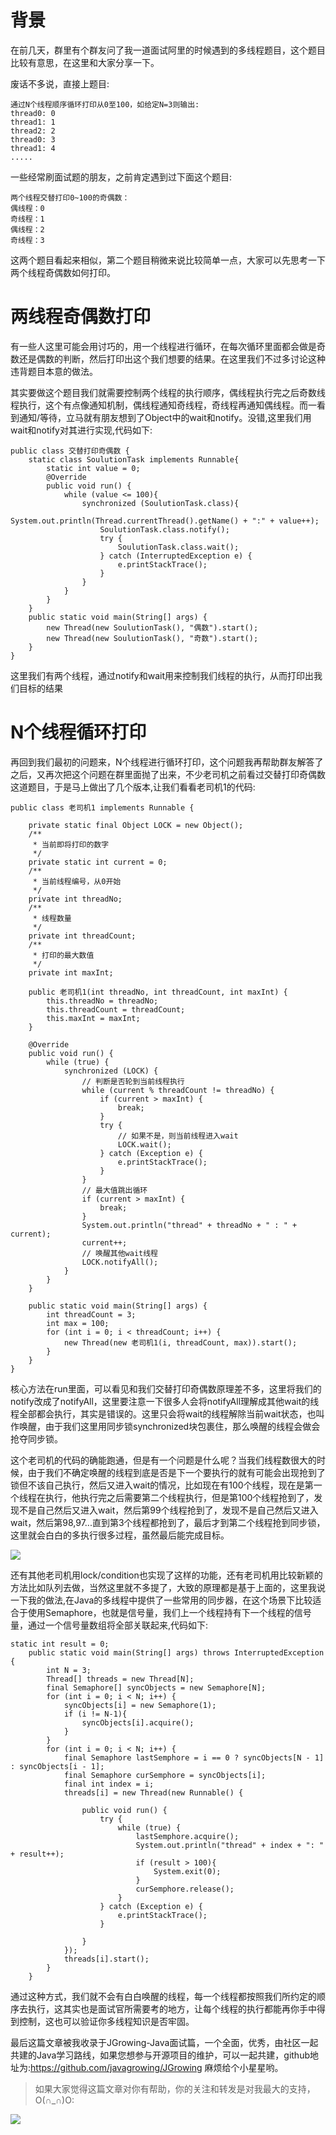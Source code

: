 # 背景
在前几天，群里有个群友问了我一道面试阿里的时候遇到的多线程题目，这个题目比较有意思，在这里和大家分享一下。

废话不多说，直接上题目:

```
通过N个线程顺序循环打印从0至100，如给定N=3则输出:
thread0: 0
thread1: 1
thread2: 2
thread0: 3
thread1: 4
.....
```
一些经常刷面试题的朋友，之前肯定遇到过下面这个题目:

```
两个线程交替打印0~100的奇偶数：
偶线程：0
奇线程：1
偶线程：2
奇线程：3
```
这两个题目看起来相似，第二个题目稍微来说比较简单一点，大家可以先思考一下两个线程奇偶数如何打印。

# 两线程奇偶数打印
有一些人这里可能会用讨巧的，用一个线程进行循环，在每次循环里面都会做是奇数还是偶数的判断，然后打印出这个我们想要的结果。在这里我们不过多讨论这种违背题目本意的做法。

其实要做这个题目我们就需要控制两个线程的执行顺序，偶线程执行完之后奇数线程执行，这个有点像通知机制，偶线程通知奇线程，奇线程再通知偶线程。而一看到通知/等待，立马就有朋友想到了Object中的wait和notify。没错,这里我们用wait和notify对其进行实现,代码如下:

```
public class 交替打印奇偶数 {
    static class SoulutionTask implements Runnable{
        static int value = 0;
        @Override
        public void run() {
            while (value <= 100){
                synchronized (SoulutionTask.class){
                    System.out.println(Thread.currentThread().getName() + ":" + value++);
                    SoulutionTask.class.notify();
                    try {
                        SoulutionTask.class.wait();
                    } catch (InterruptedException e) {
                        e.printStackTrace();
                    }
                }
            }
        }
    }
    public static void main(String[] args) {
        new Thread(new SoulutionTask(), "偶数").start();
        new Thread(new SoulutionTask(), "奇数").start();
    }
}
```
这里我们有两个线程，通过notify和wait用来控制我们线程的执行，从而打印出我们目标的结果

# N个线程循环打印

再回到我们最初的问题来，N个线程进行循环打印，这个问题我再帮助群友解答了之后，又再次把这个问题在群里面抛了出来，不少老司机之前看过交替打印奇偶数这道题目，于是马上做出了几个版本,让我们看看老司机1的代码:

```
public class 老司机1 implements Runnable {

    private static final Object LOCK = new Object();
    /**
     * 当前即将打印的数字
     */
    private static int current = 0;
    /**
     * 当前线程编号，从0开始
     */
    private int threadNo;
    /**
     * 线程数量
     */
    private int threadCount;
    /**
     * 打印的最大数值
     */
    private int maxInt;

    public 老司机1(int threadNo, int threadCount, int maxInt) {
        this.threadNo = threadNo;
        this.threadCount = threadCount;
        this.maxInt = maxInt;
    }

    @Override
    public void run() {
        while (true) {
            synchronized (LOCK) {
                // 判断是否轮到当前线程执行
                while (current % threadCount != threadNo) {
                    if (current > maxInt) {
                        break;
                    }
                    try {
                        // 如果不是，则当前线程进入wait
                        LOCK.wait();
                    } catch (Exception e) {
                        e.printStackTrace();
                    }
                }
                // 最大值跳出循环
                if (current > maxInt) {
                    break;
                }
                System.out.println("thread" + threadNo + " : " + current);
                current++;
                // 唤醒其他wait线程
                LOCK.notifyAll();
            }
        }
    }

    public static void main(String[] args) {
        int threadCount = 3;
        int max = 100;
        for (int i = 0; i < threadCount; i++) {
            new Thread(new 老司机1(i, threadCount, max)).start();
        }
    }
}

```
核心方法在run里面，可以看见和我们交替打印奇偶数原理差不多，这里将我们的notify改成了notifyAll，这里要注意一下很多人会将notifyAll理解成其他wait的线程全部都会执行，其实是错误的。这里只会将wait的线程解除当前wait状态，也叫作唤醒，由于我们这里用同步锁synchronized块包裹住，那么唤醒的线程会做会抢夺同步锁。

这个老司机的代码的确能跑通，但是有一个问题是什么呢？当我们线程数很大的时候，由于我们不确定唤醒的线程到底是否是下一个要执行的就有可能会出现抢到了锁但不该自己执行，然后又进入wait的情况，比如现在有100个线程，现在是第一个线程在执行，他执行完之后需要第二个线程执行，但是第100个线程抢到了，发现不是自己然后又进入wait，然后第99个线程抢到了，发现不是自己然后又进入wait，然后第98,97...直到第3个线程都抢到了，最后才到第二个线程抢到同步锁，这里就会白白的多执行很多过程，虽然最后能完成目标。

![](https://user-gold-cdn.xitu.io/2019/3/13/16977c0a915b0446?w=541&h=293&f=png&s=28217)

还有其他老司机用lock/condition也实现了这样的功能，还有老司机用比较新颖的方法比如队列去做，当然这里就不多提了，大致的原理都是基于上面的，这里我说一下我的做法,在Java的多线程中提供了一些常用的同步器，在这个场景下比较适合于使用Semaphore，也就是信号量，我们上一个线程持有下一个线程的信号量，通过一个信号量数组将全部关联起来,代码如下:

```
static int result = 0;
    public static void main(String[] args) throws InterruptedException {
        int N = 3;
        Thread[] threads = new Thread[N];
        final Semaphore[] syncObjects = new Semaphore[N];
        for (int i = 0; i < N; i++) {
            syncObjects[i] = new Semaphore(1);
            if (i != N-1){
                syncObjects[i].acquire();
            }
        }
        for (int i = 0; i < N; i++) {
            final Semaphore lastSemphore = i == 0 ? syncObjects[N - 1] : syncObjects[i - 1];
            final Semaphore curSemphore = syncObjects[i];
            final int index = i;
            threads[i] = new Thread(new Runnable() {

                public void run() {
                    try {
                        while (true) {
                            lastSemphore.acquire();
                            System.out.println("thread" + index + ": " + result++);
                            if (result > 100){
                                System.exit(0);
                            }
                            curSemphore.release();
                        }
                    } catch (Exception e) {
                        e.printStackTrace();
                    }

                }
            });
            threads[i].start();
        }
    }
```
通过这种方式，我们就不会有白白唤醒的线程，每一个线程都按照我们所约定的顺序去执行，这其实也是面试官所需要考的地方，让每个线程的执行都能再你手中得到控制，这也可以验证你多线程知识是否牢固。

最后这篇文章被我收录于JGrowing-Java面试篇，一个全面，优秀，由社区一起共建的Java学习路线，如果您想参与开源项目的维护，可以一起共建，github地址为:https://github.com/javagrowing/JGrowing 
麻烦给个小星星哟。

> 如果大家觉得这篇文章对你有帮助，你的关注和转发是对我最大的支持，O(∩_∩)O:

![](https://user-gold-cdn.xitu.io/2018/7/22/164c2ad786c7cfe4?w=500&h=375&f=jpeg&s=215163)


